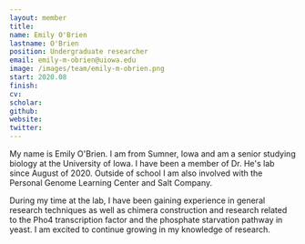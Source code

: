 ```yaml
---
layout: member
title:
name: Emily O'Brien
lastname: O'Brien
position: Undergraduate researcher
email: emily-m-obrien@uiowa.edu
image: /images/team/emily-m-obrien.png
start: 2020.08
finish:
cv: 
scholar: 
github: 
website: 
twitter: 
---
```


My name is Emily O'Brien. I am from Sumner, Iowa and am a senior studying biology at the University of Iowa. I have been a member of Dr. He's lab since August of 2020. Outside of school I am also involved with the Personal Genome Learning Center and Salt Company.

During my time at the lab, I have been gaining experience in general research techniques as well as chimera construction and research related to the Pho4 transcription factor and the phosphate starvation pathway in yeast. I am excited to continue growing in my knowledge of research.
